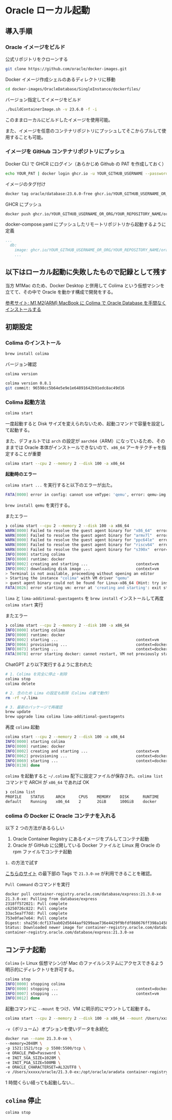 # Oracle ローカル起動

## 導入手順

### Oracle イメージをビルド

公式リポジトリをクローンする

```sh
git clone https://github.com/oracle/docker-images.git
```

Docker イメージ作成シェルのあるディレクトリに移動

```sh
cd docker-images/OracleDatabase/SingleInstance/dockerfiles/
```

バージョン指定してイメージをビルド

```sh
./buildContainerImage.sh -v 23.6.0 -f -i
```

このままローカルにビルドしたイメージを使用可能。

また、イメージを任意のコンテナリポジトリにプッシュしてそこからプルして使用することも可能。

### イメージを GitHub コンテナリポジトリにプッシュ

Docker CLI で GHCR にログイン（あらかじめ Github の PAT を作成しておく）

```sh
echo YOUR_PAT | docker login ghcr.io -u YOUR_GITHUB_USERNAME --password-stdin
```

イメージのタグ付け

```sh
docker tag oracle/database:23.6.0-free ghcr.io/YOUR_GITHUB_USERNAME_OR_ORG/YOUR_REPOSITORY_NAME/oracle/database:23.6.0-free
```

GHCR にプッシュ

```sh
docker push ghcr.io/YOUR_GITHUB_USERNAME_OR_ORG/YOUR_REPOSITORY_NAME/oracle/database:23.6.0-free
```

docker-compose.yaml にプッシュしたリモートリポジトリから起動するように定義

```yaml
...
  db:
    image: ghcr.io/YOUR_GITHUB_USERNAME_OR_ORG/YOUR_REPOSITORY_NAME/oracle/database:23.6.0-free
    ...
```

## 以下はローカル起動に失敗したもので記録として残す

当方 M1Mac のため、Docker Desktop と併用して Colima という仮想マシンを立てて、その中で Oracle を動かす構成で開発をする。

[参考サイト: M1,M2(ARM) MacBook に Colima で Oracle Database を手間なくインストールする](https://qiita.com/waicode/items/d67782c33b7d40052245)

## 初期設定

### Colima のインストール

```sh
brew install colima
```

バージョン確認

```sh
colima version

colima version 0.8.1
git commit: 96598cc5b64e5e9e1e64891642b91edc8ac49d16
```

### Colima 起動方法

```sh
colima start
```

一度起動すると Disk サイズを変えられないため、起動コマンドで容量を設定して起動する。

また、デフォルトでは `arch` の設定が `aarch64`（ARM）になっているため、そのままでは Oracle 本体がインストールできないので、`x86_64` アーキテクチャを指定することが重要

```sh
colima start --cpu 2 --memory 2 --disk 100 -a x86_64
```

**起動時のエラー**

`colima start ...` を実行すると以下のエラーが出た。

```sh
FATA[0000] error in config: cannot use vmType: 'qemu', error: qemu-img not found, run 'brew install qemu' to install
```

`brew install qemu` を実行する。

またエラー

```sh
❯ colima start --cpu 2 --memory 2 --disk 100 -a x86_64
WARN[0000] Failed to resolve the guest agent binary for "x86_64"  error="guest agent binary could not be found for Linux-x86_64 (Hint: try installing `lima-additional-guestagents` package)"
WARN[0000] Failed to resolve the guest agent binary for "armv7l"  error="guest agent binary could not be found for Linux-armv7l (Hint: try installing `lima-additional-guestagents` package)"
WARN[0000] Failed to resolve the guest agent binary for "ppc64le"  error="guest agent binary could not be found for Linux-ppc64le (Hint: try installing `lima-additional-guestagents` package)"
WARN[0000] Failed to resolve the guest agent binary for "riscv64"  error="guest agent binary could not be found for Linux-riscv64 (Hint: try installing `lima-additional-guestagents` package)"
WARN[0000] Failed to resolve the guest agent binary for "s390x"  error="guest agent binary could not be found for Linux-s390x (Hint: try installing `lima-additional-guestagents` package)"
INFO[0000] starting colima
INFO[0000] runtime: docker
INFO[0002] creating and starting ...                     context=vm
INFO[0002] downloading disk image ...                    context=vm
> Terminal is not available, proceeding without opening an editor
> Starting the instance "colima" with VM driver "qemu"
> guest agent binary could not be found for Linux-x86_64 (Hint: try installing `lima-additional-guestagents` package)
FATA[0026] error starting vm: error at 'creating and starting': exit status 1
```

`lima` と `lima-additional-guestagents` を `brew install` インストールして再度 `colima start` 実行

またエラー

```sh
❯ colima start --cpu 2 --memory 2 --disk 100 -a x86_64
INFO[0000] starting colima
INFO[0000] runtime: docker
INFO[0002] starting ...                                  context=vm
INFO[0066] provisioning ...                              context=docker
INFO[0073] starting ...                                  context=docker
FATA[0078] error starting docker: cannot restart, VM not previously started
```

ChatGPT より以下実行するように言われた

```sh
# 1. Colima を完全に停止・削除
colima stop
colima delete

# 2. 念のため Lima の設定も削除（Colima の裏で動作）
rm -rf ~/.lima

# 3. 最新のパッケージで再確認
brew update
brew upgrade lima colima lima-additional-guestagents
```

再度 `colima` 起動

```sh
colima start --cpu 2 --memory 2 --disk 100 -a x86_64
INFO[0000] starting colima
INFO[0000] runtime: docker
INFO[0002] creating and starting ...                     context=vm
INFO[0062] provisioning ...                              context=docker
INFO[0069] starting ...                                  context=docker
INFO[0138] done
```

`colima` を起動すると `~/.colima` 配下に設定ファイルが保存され、`colima list` コマンドで ARCH が `x86_64` であれば OK

```sh
❯ colima list
PROFILE    STATUS     ARCH      CPUS    MEMORY    DISK      RUNTIME    ADDRESS
default    Running    x86_64    2       2GiB      100GiB    docker
```

### colima の Docker に Oracle コンテナを入れる

以下 2 つの方法があるらしい

1. Oracle Container Registry にあるイメージをプルしてコンテナ起動
2. Oracle が GitHub に公開している Docker ファイルと Linux 用 Oracle の rpm ファイルでコンテナ起動

`1.` の方法で試す

[こちらのサイト](https://container-registry.oracle.com/ords/f?p=113:4:108733357977733:::4:P4_REPOSITORY,AI_REPOSITORY,AI_REPOSITORY_NAME,P4_REPOSITORY_NAME,P4_EULA_ID,P4_BUSINESS_AREA_ID:803,803,Oracle%20Database%20Express%20Edition,Oracle%20Database%20Express%20Edition,1,0&cs=3I8Ju5q_adz0hOM8legEUFFbwpssU-k2UMPuxHxYuPuddVYrtulRYZQ8r8ZzB9OUCK9yPaz8CiPmV-sAuQsR20w) の最下部の Tags で `21.3.0-xe` が利用できることを確認。

`Pull Command` のコマンドを実行

```sh
docker pull container-registry.oracle.com/database/express:21.3.0-xe
21.3.0-xe: Pulling from database/express
2318ff572021: Pull complete
c6250726c822: Pull complete
33ac5ea7f7dd: Pull complete
753e0fae7e64: Pull complete
Digest: sha256:dcf137aab02d5644aaf9299aae736e4429f9bfdf860676ff398a1458ab8d23f2
Status: Downloaded newer image for container-registry.oracle.com/database/express:21.3.0-xe
container-registry.oracle.com/database/express:21.3.0-xe
```

## コンテナ起動

`Colima` (= Linux 仮想マシン)が Mac のファイルシステムにアクセスできるよう明示的にディレクトリを許可する。

```sh
colima stop
INFO[0000] stopping colima
INFO[0000] stopping ...                                  context=docker
INFO[0007] stopping ...                                  context=vm
INFO[0012] done
```

起動コマンドに `--mount` をつけ、VM に明示的にマウントして起動する。

```sh
colima start --cpu 2 --memory 2 --disk 100 -a x86_64 --mount /Users/xxxxx/oracle
```

`-v`（ボリューム）オプションを使いデータを永続化

```sh
docker run --name 21.3.0-xe \
--memory=2048M \
-p 1521:1521/tcp -p 5500:5500/tcp \
-e ORACLE_PWD=Password \
-e INIT_SGA_SIZE=1028M \
-e INIT_PGA_SIZE=500MB \
-e ORACLE_CHARACTERSET=AL32UTF8 \
-v /Users/xxxxx/oracle/21.3.0-ex:/opt/oracle/aradata container-registry.oracle.com/database/express:21.3.0-xe
```

1 時間くらい経っても起動しない...

## `colima` 停止

```sh
colima stop
```

